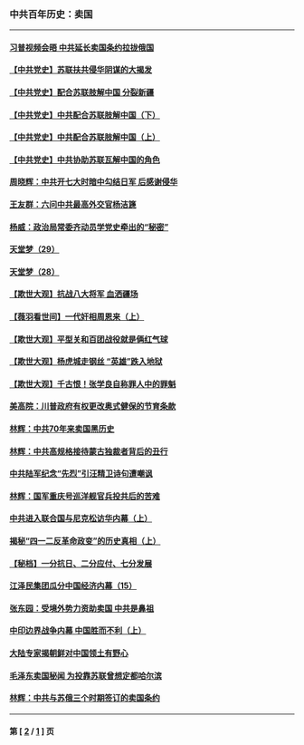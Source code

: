 ### 中共百年历史：卖国
---
#### [习普视频会晤 中共延长卖国条约拉拢俄国](../../pages/nf1176117/n13060971.md?01140430) 
#### [【中共党史】苏联扶共侵华阴谋的大揭发](../../pages/nf1176117/n13056050.md?01140430) 
#### [【中共党史】配合苏联肢解中国 分裂新疆](../../pages/nf1176117/n13040700.md?01140430) 
#### [【中共党史】中共配合苏联肢解中国（下）](../../pages/nf1176117/n13035660.md?01140430) 
#### [【中共党史】中共配合苏联肢解中国（上）](../../pages/nf1176117/n13030262.md?01140430) 
#### [【中共党史】中共协助苏联瓦解中国的角色](../../pages/nf1176117/n13018109.md?01140430) 
#### [周晓辉：中共开七大时暗中勾结日军 后感谢侵华](../../pages/nf1176117/n12921960.md?01140430) 
#### [王友群：六问中共最高外交官杨洁篪](../../pages/nf1176117/n12836495.md?01140430) 
#### [杨威：政治局常委齐动员学党史牵出的“秘密”](../../pages/nf1176117/n12764642.md?01140430) 
#### [天堂梦（29）](../../pages/nf1176117/n12408465.md?01140430) 
#### [天堂梦（28）](../../pages/nf1176117/n12408309.md?01140430) 
#### [【欺世大观】抗战八大将军 血洒疆场](../../pages/nf1176117/n12357044.md?01140430) 
#### [【薇羽看世间】一代奸相周恩来（上）](../../pages/nf1176117/n12401109.md?01140430) 
#### [【欺世大观】平型关和百团战役就是俩红气球](../../pages/nf1176117/n12359157.md?01140430) 
#### [【欺世大观】杨虎城走钢丝 “英雄”跌入地狱](../../pages/nf1176117/n12358840.md?01140430) 
#### [【欺世大观】千古恨！张学良自称罪人中的罪魁](../../pages/nf1176117/n12358629.md?01140430) 
#### [美高院：川普政府有权更改奥式健保的节育条款](../../pages/nf1176117/n12242171.md?01140430) 
#### [林辉：中共70年来卖国黑历史](../../pages/nf1176117/n11552181.md?01140430) 
#### [林辉：中共高规格接待蒙古独裁者背后的丑行](../../pages/nf1176117/n11225005.md?01140430) 
#### [中共陆军纪念“先烈”引汪精卫诗句遭嘲讽](../../pages/nf1176117/n11153345.md?01140430) 
#### [林辉：国军重庆号巡洋舰官兵投共后的苦难](../../pages/nf1176117/n10997801.md?01140430) 
#### [中共进入联合国与尼克松访华内幕（上）](../../pages/nf1176117/n10138788.md?01140430) 
#### [揭秘“四一二反革命政变”的历史真相（上）](../../pages/nf1176117/n9996650.md?01140430) 
#### [【秘档】一分抗日、二分应付、七分发展](../../pages/nf1176117/n9331484.md?01140430) 
#### [江泽民集团瓜分中国经济内幕（15）](../../pages/nf1176117/n9268584.md?01140430) 
#### [张东园：受境外势力资助卖国 中共是鼻祖](../../pages/nf1176117/n9272480.md?01140430) 
#### [中印边界战争内幕 中国胜而不利（上）](../../pages/nf1176117/n9252458.md?01140430) 
#### [大陆专家揭朝鲜对中国领土有野心](../../pages/nf1176117/n9074056.md?01140430) 
#### [毛泽东卖国秘闻 为投靠苏联曾想定都哈尔滨](../../pages/nf1176117/n9058631.md?01140430) 
#### [林辉：中共与苏俄三个时期签订的卖国条约](../../pages/nf1176117/n9036062.md?01140430) 

---
#### 第 [ [2](./2.md?01140430) / [1](./1.md?01140430) ] 页
